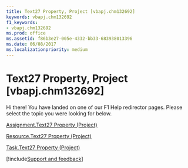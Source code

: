 ```yaml
---
title: Text27 Property, Project [vbapj.chm132692]
keywords: vbapj.chm132692
f1_keywords:
- vbapj.chm132692
ms.prod: office
ms.assetid: f86b3e27-005e-4332-bb33-683938013396
ms.date: 06/08/2017
ms.localizationpriority: medium
---
```



# Text27 Property, Project [vbapj.chm132692]

Hi there! You have landed on one of our F1 Help redirector pages. Please select the topic you were looking for below.

[Assignment.Text27 Property (Project)](https://msdn.microsoft.com/library/f8c5d733-7a20-979e-7494-e35f52ae6ece%28Office.15%29.aspx)

[Resource.Text27 Property (Project)](https://msdn.microsoft.com/library/d39f612b-002b-8371-ab09-cec207302af8%28Office.15%29.aspx)

[Task.Text27 Property (Project)](https://msdn.microsoft.com/library/a23c165f-de95-2ad6-8783-b4aea4708fc6%28Office.15%29.aspx)

[!include[Support and feedback](~/includes/feedback-boilerplate.md)]